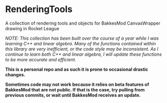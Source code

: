 # RenderingTools
A collection of rendering tools and objects for BakkesMod CanvasWrapper drawing in Rocket League

*NOTE: This collection has been built over the course of a year while I was learning C++ and linear algebra. Many of the functions contained within this library are very inefficient, or the code style may be inconsistent. As I continue to learn both C++ and linear algebra, I will update these functions to be more accurate and efficient.*

**This is a personal repo and as such it is prone to occasional drastic changes.**

**Sometimes code may not work because it relies on beta features of BakkesMod that are not public. If that is the case, try pulling from previous commits, or wait until BakkesMod receives an update.**